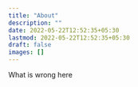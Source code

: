 ```yaml
---
title: "About"
description: ""
date: 2022-05-22T12:52:35+05:30
lastmod: 2022-05-22T12:52:35+05:30
draft: false
images: []
---
```


What is wrong here
